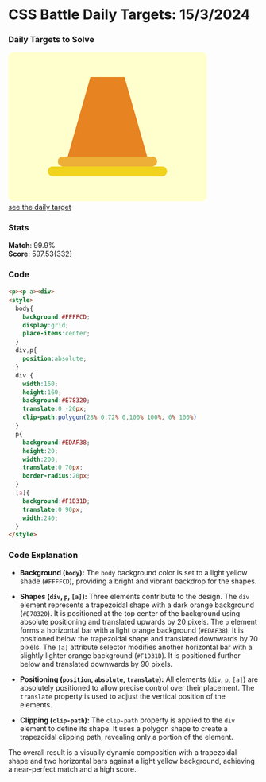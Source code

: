 # CSS Battle Daily Targets: 15/3/2024

### Daily Targets to Solve

![picture of daily target](./images/15.png)  
[see the daily target](https://cssbattle.dev/play/IBVI7qzZY5XqxcJGKU0q)

### Stats

**Match**: 99.9%  
**Score**: 597.53{332}

### Code

```html
<p><p a><div>
<style>
  body{
    background:#FFFFCD;
    display:grid;
    place-items:center;
  }
  div,p{
    position:absolute;
  }
  div {
    width:160;
    height:160;
    background:#E78320;
    translate:0 -20px;
    clip-path:polygon(28% 0,72% 0,100% 100%, 0% 100%)
  }
  p{
    background:#EDAF38;
    height:20;
    width:200;
    translate:0 70px;
    border-radius:20px;
  }
  [a]{
    background:#F1D31D;
    translate:0 90px;
    width:240;
  }
</style>
```

### Code Explanation

- **Background (`body`):** The `body` background color is set to a light yellow shade (`#FFFFCD`), providing a bright and vibrant backdrop for the shapes.

- **Shapes (`div`, `p`, `[a]`):** Three elements contribute to the design. The `div` element represents a trapezoidal shape with a dark orange background (`#E78320`). It is positioned at the top center of the background using absolute positioning and translated upwards by 20 pixels. The `p` element forms a horizontal bar with a light orange background (`#EDAF38`). It is positioned below the trapezoidal shape and translated downwards by 70 pixels. The `[a]` attribute selector modifies another horizontal bar with a slightly lighter orange background (`#F1D31D`). It is positioned further below and translated downwards by 90 pixels.

- **Positioning (`position`, `absolute`, `translate`):** All elements (`div`, `p`, `[a]`) are absolutely positioned to allow precise control over their placement. The `translate` property is used to adjust the vertical position of the elements.

- **Clipping (`clip-path`):** The `clip-path` property is applied to the `div` element to define its shape. It uses a polygon shape to create a trapezoidal clipping path, revealing only a portion of the element.

The overall result is a visually dynamic composition with a trapezoidal shape and two horizontal bars against a light yellow background, achieving a near-perfect match and a high score.